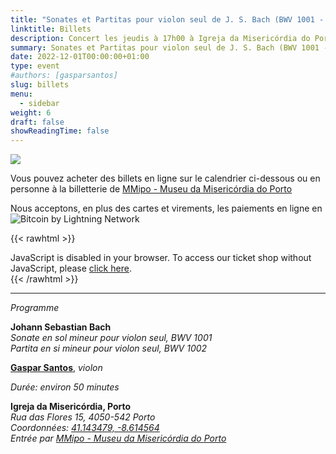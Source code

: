 ```yaml
---
title: "Sonates et Partitas pour violon seul de J. S. Bach (BWV 1001 - 1002)"
linktitle: Billets
description: Concert les jeudis à 17h00 à Igreja da Misericórdia do Porto, MMipo, Porto, Portugal 
summary: Sonates et Partitas pour violon seul de J. S. Bach (BWV 1001 - 1002), Gaspar Santos, violon, à Igreja da Misericórdia do Porto, MMipo
date: 2022-12-01T00:00:00+01:00
type: event
#authors: [gasparsantos]
slug: billets
menu: 
  - sidebar
weight: 6
draft: false
showReadingTime: false
---
```

![](/images/viralagenda.png)

Vous pouvez acheter des billets en ligne sur le calendrier ci-dessous ou en personne à la billetterie de [MMipo - Museu da Misericórdia do Porto](https://www.mmipo.pt/)

Nous acceptons, en plus des cartes et virements, les paiements en ligne en ![Bitcoin by Lightning Network](/images/bitcoinsmall.png)

{{< rawhtml >}}
<link rel="stylesheet" type="text/css" href="https://tickets.gasparsantos.eu/widget/v1.css">
<script type="text/javascript" src="https://tickets.gasparsantos.eu/widget/v1.fr.js" async></script>

<pretix-widget event="https://tickets.gasparsantos.eu/"></pretix-widget>
<noscript>
   <div class="pretix-widget">
        <div class="pretix-widget-info-message">
            JavaScript is disabled in your browser. To access our ticket shop without JavaScript, please <a target="_blank" rel="noopener" href="https://tickets.gasparsantos.eu/">click here</a>.
        </div>
    </div>
</noscript>
{{< /rawhtml >}}

---

*Programme*

**Johann Sebastian Bach**  
*Sonate en sol mineur pour violon seul, BWV 1001*  
*Partita en si mineur pour violon seul, BWV 1002*  

**[Gaspar Santos](/fr/)**, *violon*

*Durée: environ 50 minutes*

**Igreja da Misericórdia, Porto**  
*Rua das Flores 15, 4050-542 Porto*  
*Coordonnées: [41.143479, -8.614564](https://goo.gl/maps/teqWd1yQMZQuCEBG7)*  
*Entrée par [MMipo - Museu da Misericórdia do Porto](https://www.mmipo.pt/)*  
